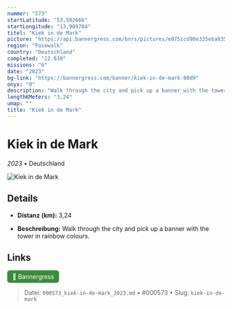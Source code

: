 ```yaml
---
nummer: "573"
startLatitude: "53,502666"
startLongitude: "13,989784"
titel: "Kiek in de Mark"
picture: "https://api.bannergress.com/bnrs/pictures/e075ccd90e335eba835d0a349672f3d1"
region: "Pasewalk"
country: "Deutschland"
completed: "12.630"
missions: "6"
date: "2023"
bg-link: "https://bannergress.com/banner/kiek-in-de-mark-80d9"
onyx: "0"
description: "Walk through the city and pick up a banner with the tower in rainbow colours."
lengthKMeters: "3,24"
umap: ""
title: "Kiek in de Mark"
---
```

# Kiek in de Mark

*2023* • Deutschland

![Kiek in de Mark](https://api.bannergress.com/bnrs/pictures/e075ccd90e335eba835d0a349672f3d1)

## Details
- **Distanz (km):** 3,24



- **Beschreibung:** Walk through the city and pick up a banner with the tower in rainbow colours.


## Links
<div style="margin-top: 0.5em;">
<a href="https://bannergress.com/banner/kiek-in-de-mark-80d9" target="_blank" style="display:inline-block;margin-right:8px;padding:6px 12px;background-color:#3c8b3c;color:white;text-decoration:none;border-radius:6px;">🔗 Bannergress</a>

</div>


> Datei: `000573_kiek-in-de-mark_2023.md` • #000573 • Slug: `kiek-in-de-mark`
